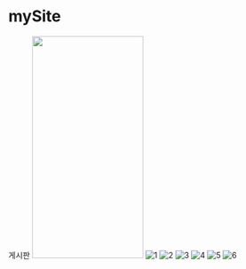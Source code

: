 # mySite

게시판 
<img src="https://user-images.githubusercontent.com/97151887/224470447-83364b70-16ac-4c0e-bc08-4af1f3059017.png" width="200" height="400"/>
![1](https://user-images.githubusercontent.com/97151887/224470447-83364b70-16ac-4c0e-bc08-4af1f3059017.png)
![2](https://user-images.githubusercontent.com/97151887/224470448-7b508389-baaf-458b-90b6-5f482f4f58f6.png)
![3](https://user-images.githubusercontent.com/97151887/224470449-1310dae2-c24a-49fa-b98b-9a5f41fb3453.png)
![4](https://user-images.githubusercontent.com/97151887/224470450-f20796aa-0d64-4fdb-874d-f73c7857bbb4.png)
![5](https://user-images.githubusercontent.com/97151887/224470452-47e07c82-5528-4ec9-9869-29f0e3704eef.png)
![6](https://user-images.githubusercontent.com/97151887/224470454-3398242e-11fb-4992-bc82-d834e09a36ae.png)
